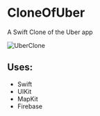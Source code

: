 # CloneOfUber
A Swift Clone of the Uber app

![UberClone](https://user-images.githubusercontent.com/12612826/118438359-3ab05280-b6b2-11eb-8270-dfa8d350247e.jpeg)


## Uses:
* Swift
* UIKit
* MapKit
* Firebase
